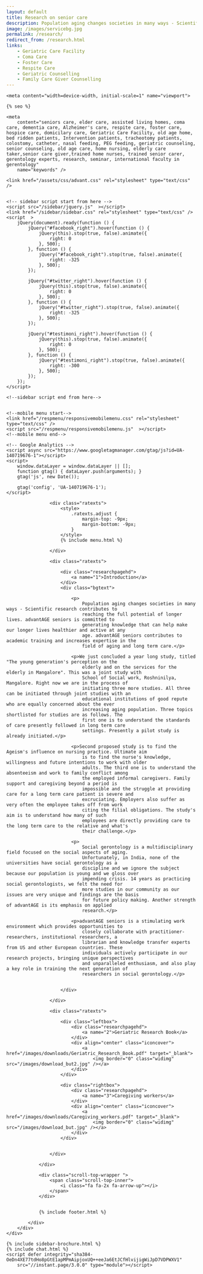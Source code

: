 ```yaml
---
layout: default
title: Research on senior care
description: Population aging changes societies in many ways - Scientific research contributes to reaching the full potential of longer lives. advantAGE seniors is committed to generating knowledge that can help make our longer lives healthier and active at any age. advantAGE seniors contributes to academic training and increases expertise in the field of aging and long term care.
image: /images/servicebg.jpg
permalink: /research/
redirect_from: /research.html
links:
    - Geriatric Care Facility
    - Coma Care
    - Foster Care
    - Respite Care
    - Geriatric Counselling
    - Family Care Giver Counselling
---
```



<head>
    <meta content="text/html; charset=utf-8" http-equiv="Content-Type" />
  <link rel="shortcut icon" href="/images/favicon.ico" type="image/x-icon">
  <link rel="icon" href="/images/favicon.ico" type="image/x-icon">

    <meta content="width=device-width, initial-scale=1" name="viewport">

    {% seo %}

    <meta
        content="seniors care, elder care, assisted living homes, coma care, dementia care, Alzheimer's care, respite care, foster care, hospice care, domicilary care, Geriatric Care Facility, old age home, bed ridden patients, Intervention patients, tracheotomy patients, colostomy, catheter, nasal feeding, PEG feeding, geriatric counseling, senior counseling, old age care, home nursing, elderly care taker,senior care giver,trained home nurses, trained senior carer, gerentology experts, research, seminar, international faculty in gerentology"
        name="keywords" />

    <link href="/assets/css/advant.css" rel="stylesheet" type="text/css" />


    <!-- sidebar script start from here -->
    <script src="/sidebar/jquery.js"  ></script>
    <link href="/sidebar/sidebar.css" rel="stylesheet" type="text/css" />
    <script  >
        jQuery(document).ready(function () {
            jQuery("#facebook_right").hover(function () {
                jQuery(this).stop(true, false).animate({
                    right: 0
                }, 500);
            }, function () {
                jQuery("#facebook_right").stop(true, false).animate({
                    right: -325
                }, 500);
            });

            jQuery("#twitter_right").hover(function () {
                jQuery(this).stop(true, false).animate({
                    right: 0
                }, 500);
            }, function () {
                jQuery("#twitter_right").stop(true, false).animate({
                    right: -325
                }, 500);
            });

            jQuery("#testimoni_right").hover(function () {
                jQuery(this).stop(true, false).animate({
                    right: 0
                }, 500);
            }, function () {
                jQuery("#testimoni_right").stop(true, false).animate({
                    right: -300
                }, 500);
            });
        });
    </script>

    <!--sidebar script end from here-->

    
    <!--mobile menu start-->
    <link href="/respmenu/responsivemobilemenu.css" rel="stylesheet" type="text/css" />
    <script src="/respmenu/responsivemobilemenu.js"  ></script>
    <!--mobile menu end-->
    
    <!-- Google Analytics -->
    <script async src="https://www.googletagmanager.com/gtag/js?id=UA-140719676-1"></script>
    <script>
        window.dataLayer = window.dataLayer || [];
        function gtag() { dataLayer.push(arguments); }
        gtag('js', new Date());

        gtag('config', 'UA-140719676-1');
    </script>
</head>

<body>
    <div id="servicebg">
        <div id="foot">
            <div id="fix">
                <div id="actual">

                    <div class="ratexts">
                        <style>
                            .ratexts.adjust {
                                margin-top: -9px;
                                margin-bottom: -9px;
                            }
                        </style>
                        {% include menu.html %}

                    </div>

                    <div class="ratexts">

                        <div class="researchpagehd">
                            <a name="1">Introduction</a>
                        </div>
                        <div class="bgtext">

                            <p>
                                Population aging changes societies in many ways - Scientific research contributes to
                                reaching the full potential of longer lives. advantAGE seniors is committed to
                                generating knowledge that can help make our longer lives healthier and active at any
                                age. advantAGE seniors contributes to academic training and increases expertise in the
                                field of aging and long term care.</p>

                            <p>We just concluded a year long study, titled "The young generation's perception on the
                                elderly and on the services for the elderly in Mangalore". This was a joint study with
                                School of Social work, Roshninilya, Mangalore. Right now we are in the process of
                                initiating three more studies. All three can be initiated through joint studies with an
                                educational institutions of good repute who are equally concerned about the ever
                                increasing aging population. Three topics shortlisted for studies are as follows. The
                                first one is to understand the standards of care presently followed in long term care
                                settings. Presently a pilot study is already initiated.</p>

                            <p>Second proposed study is to find the Ageism's influence on nursing practice. Ultimate aim
                                is to find the nurse's knowledge, willingness and future intentions to work with older
                                adults. The third one is to understand the absenteeism and work to family conflict among
                                the employed informal caregivers. Family support and caregiving beyond a period is
                                impossible and the struggle at providing care for a long term care patient is severe and
                                excruciating. Employers also suffer as very often the employee takes off from work
                                citing the filial obligations. The study's aim is to understand how many of such
                                employees are directly providing care to the long term care to the relative and what's
                                their challenge.</p>

                            <p>
                                Social gerontology is a multidisciplinary field focused on the social aspects of aging.
                                Unfortunately, in India, none of the universities have social gerontology as a
                                discipline and we ignore the subject because our population is young and we gloss over
                                impending crisis. 14 years as practicing social gerontologists, we felt the need for
                                more studies in our community as our issues are very unique and findings are the basis
                                for future policy making. Another strength of advantAGE is its emphasis on applied
                                research.</p>

                            <p>advantAGE seniors is a stimulating work environment which provides opportunities to
                                closely collaborate with practitioner-researchers, institutional researchers, a
                                librarian and knowledge transfer experts from US and other European countries. These
                                individuals actively participate in our research projects, bringing unique perspectives
                                and unparalleled enthusiasm, and also play a key role in training the next generation of
                                researchers in social gerontology.</p>


                        </div>

                    </div>

                    <div class="ratexts">

                        <div class="leftbox">
                            <div class="researchpagehd">
                                <a name="2">Geriatric Research Book</a>
                            </div>
                            <div align="center" class="iconcover">
                                <a href="/images/downloads/Geriatric_Research_Book.pdf" target="_blank">
                                    <img border="0" class="widimg" src="/images/download_but2.jpg" /></a>
                            </div>
                        </div>

                        <div class="rightbox">
                            <div class="researchpagehd">
                                <a name="3">Caregiving workers</a>
                            </div>
                            <div align="center" class="iconcover">
                                <a href="/images/downloads/Caregiving_workers.pdf" target="_blank">
                                    <img border="0" class="widimg" src="/images/download_but.jpg" /></a>
                            </div>
                        </div>


                    </div>

                </div>

                <div class="scroll-top-wrapper ">
                    <span class="scroll-top-inner">
                        <i class="fa fa-2x fa-arrow-up"></i>
                    </span>
                </div>


                {% include footer.html %}

            </div>
        </div>
    </div>

    {% include sidebar-brochure.html %}
    {% include chat.html %}
    <script defer integrity="sha384-OeDn4XE77tdHo8pGtE1apMPmAipjoxUQ++eeJa6EtJCfHlvijigWiJpD7VDPWXV1"
        src="//instant.page/3.0.0" type="module"></script>
</body>
